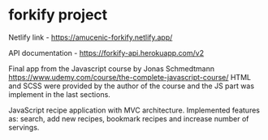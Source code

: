 # forkify project
Netlify link - https://amucenic-forkify.netlify.app/

API documentation - https://forkify-api.herokuapp.com/v2

Final app from the Javascript course by Jonas Schmedtmann https://www.udemy.com/course/the-complete-javascript-course/
HTML and SCSS were provided by the author of the course and the JS part was implement in the last sections. 

JavaScript recipe application with MVC architecture. 
Implemented features as: search, add new recipes, bookmark recipes and increase number of servings.   
